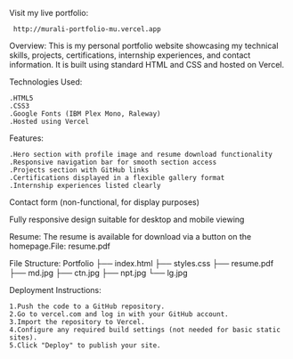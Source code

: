Visit my live portfolio:

     http://murali-portfolio-mu.vercel.app

Overview:
    This is my personal portfolio website showcasing my technical skills, projects, certifications, internship experiences, and contact information. It is built using standard HTML and CSS and hosted on Vercel.

Technologies Used:

    .HTML5
    .CSS3
    .Google Fonts (IBM Plex Mono, Raleway)
    .Hosted using Vercel

Features:

    .Hero section with profile image and resume download functionality
    .Responsive navigation bar for smooth section access
    .Projects section with GitHub links
    .Certifications displayed in a flexible gallery format
    .Internship experiences listed clearly

Contact form (non-functional, for display purposes)

Fully responsive design suitable for desktop and mobile viewing

Resume:
   The resume is available for download via a button on the homepage.File: resume.pdf

File Structure:
   Portfolio
    ├── index.html
    ├── styles.css
    ├── resume.pdf
    ├── md.jpg
    ├── ctn.jpg
    ├── npt.jpg
    └── lg.jpg


Deployment Instructions:

    1.Push the code to a GitHub repository.
    2.Go to vercel.com and log in with your GitHub account.
    3.Import the repository to Vercel.
    4.Configure any required build settings (not needed for basic static sites).
    5.Click "Deploy" to publish your site.
